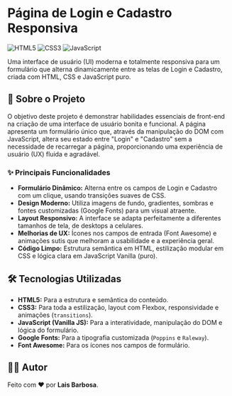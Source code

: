 # Página de Login e Cadastro Responsiva

![HTML5](https://img.shields.io/badge/HTML-5-orange.svg) ![CSS3](https://img.shields.io/badge/CSS-3-blue.svg) ![JavaScript](https://img.shields.io/badge/JavaScript-ES6-yellow.svg)

Uma interface de usuário (UI) moderna e totalmente responsiva para um formulário que alterna dinamicamente entre as telas de Login e Cadastro, criada com HTML, CSS e JavaScript puro.

## 📝 Sobre o Projeto

O objetivo deste projeto é demonstrar habilidades essenciais de front-end na criação de uma interface de usuário bonita e funcional. A página apresenta um formulário único que, através da manipulação do DOM com JavaScript, altera seu estado entre "Login" e "Cadastro" sem a necessidade de recarregar a página, proporcionando uma experiência de usuário (UX) fluida e agradável.

### ✨ Principais Funcionalidades

* **Formulário Dinâmico:** Alterna entre os campos de Login e Cadastro com um clique, usando transições suaves de CSS.
* **Design Moderno:** Utiliza imagens de fundo, gradientes, sombras e fontes customizadas (Google Fonts) para um visual atraente.
* **Layout Responsivo:** A interface se adapta perfeitamente a diferentes tamanhos de tela, de desktops a celulares.
* **Melhorias de UX:** Ícones nos campos de entrada (Font Awesome) e animações sutis que melhoram a usabilidade e a experiência geral.
* **Código Limpo:** Estrutura semântica em HTML, estilização modular em CSS e lógica clara em JavaScript Vanilla (puro).

## 🛠️ Tecnologias Utilizadas

* **HTML5:** Para a estrutura e semântica do conteúdo.
* **CSS3:** Para toda a estilização, layout com Flexbox, responsividade e animações (`transitions`).
* **JavaScript (Vanilla JS):** Para a interatividade, manipulação do DOM e lógica do formulário.
* **Google Fonts:** Para a tipografia customizada (`Poppins` e `Raleway`).
* **Font Awesome:** Para os ícones nos campos de formulário.

## 👨‍💻 Autor

Feito com ❤️ por **Lais Barbosa**.
